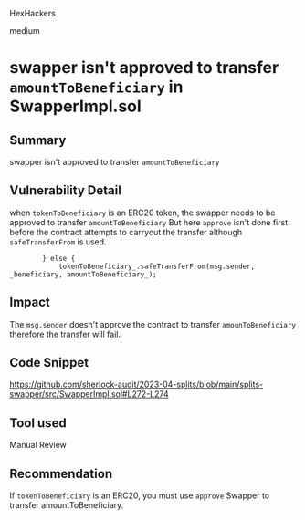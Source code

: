 HexHackers

medium

# swapper isn't approved to transfer `amountToBeneficiary` in SwapperImpl.sol

## Summary
swapper isn't approved to transfer `amountToBeneficiary`

## Vulnerability Detail
when `tokenToBeneficiary` is an ERC20 token, the swapper needs to be approved to transfer `amountToBeneficiary` 
But here `approve` isn't done first before the contract attempts to carryout the transfer although `safeTransferFrom` is used.
```solidity
        } else {
            tokenToBeneficiary_.safeTransferFrom(msg.sender, _beneficiary, amountToBeneficiary_);
```
## Impact
The `msg.sender` doesn't approve the contract to transfer `amounToBeneficiary` therefore the transfer will fail.

## Code Snippet
https://github.com/sherlock-audit/2023-04-splits/blob/main/splits-swapper/src/SwapperImpl.sol#L272-L274
## Tool used

Manual Review

## Recommendation
If `tokenToBeneficiary` is an ERC20, you must use `approve` Swapper to transfer amountToBeneficiary.